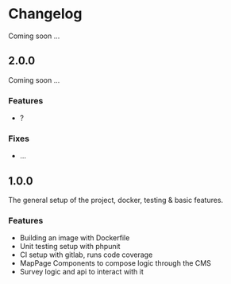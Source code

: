 # Changelog
Coming soon ...


## 2.0.0
Coming soon ...
### Features
- ?

### Fixes
- ...



## 1.0.0
The general setup of the project, docker, testing & basic features.

### Features
- Building an image with Dockerfile
- Unit testing setup with phpunit
- CI setup with gitlab, runs code coverage
- MapPage Components to compose logic through the CMS
- Survey logic and api to interact with it
